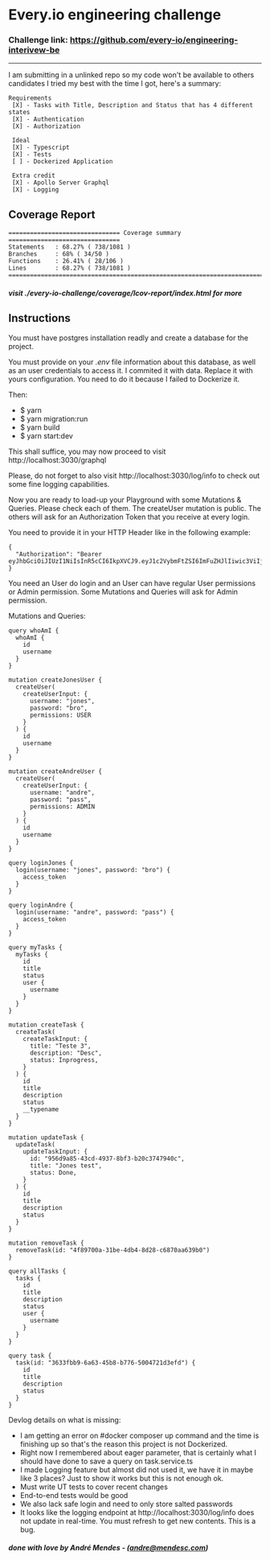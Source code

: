 # Every.io engineering challenge

### Challenge link: https://github.com/every-io/engineering-interivew-be

-----

I am submitting in a unlinked repo so my code won't be available
to others candidates
I tried my best with the time I got, here's a summary:

```
Requirements
 [X] - Tasks with Title, Description and Status that has 4 different states
 [X] - Authentication
 [X] - Authorization

 Ideal
 [X] - Typescript
 [X] - Tests
 [ ] - Dockerized Application
 
 Extra credit
 [X] - Apollo Server Graphql
 [X] - Logging
```

## Coverage Report 
```
=============================== Coverage summary ===============================
Statements   : 68.27% ( 738/1081 )
Branches     : 68% ( 34/50 )
Functions    : 26.41% ( 28/106 )
Lines        : 68.27% ( 738/1081 )
================================================================================
```
##### visit ./every-io-challenge/coverage/lcov-report/index.html for more

## Instructions

You must have postgres installation readly and create a database for the project.

You must provide on your _.env_ file information about this database, as well as an 
user credentials to access it. I commited it with data. Replace it with yours 
configuration. You need to do it because I failed to Dockerize it.

Then:
 - $ yarn
 - $ yarn migration:run
 - $ yarn build
 - $ yarn start:dev

This shall suffice, you may now proceed to visit  http://localhost:3030/graphql

Please, do not forget to also visit http://localhost:3030/log/info to check out
some fine logging capabilities.

Now you are ready to load-up your Playground with some Mutations & Queries.
Please check each of them. The createUser mutation is public. The others will ask
for an Authorization Token that you receive at every login. 

You need to provide it in your HTTP Header like in the following example:
```
{
  "Authorization": "Bearer eyJhbGciOiJIUzI1NiIsInR5cCI6IkpXVCJ9.eyJ1c2VybmFtZSI6ImFuZHJlIiwic3ViIjoiYWY3YWNiODctMTNlOC00NTkwLTgyNmQtOTliYjA1ZWYyMTcyIiwicGVybWlzc2lvbnMiOiJBRE1JTiIsImlhdCI6MTY3MDM1OTQxNiwiZXhwIjoxNjcwMzU5NDc2fQ.KlU9wkHqkxAR9qufIL59BUs5KTmZr3OpOaZdMD6sIUk"
}
```

You need an User do login and an User can have regular User permissions or Admin 
permission. Some Mutations and Queries will ask for Admin permission.

Mutations and Queries:

```
query whoAmI {
  whoAmI {
    id
    username
  }
}

mutation createJonesUser {
  createUser(
    createUserInput: {
      username: "jones",
      password: "bro",
      permissions: USER
    }
  ) {
    id
    username
  }
}

mutation createAndreUser {
  createUser(
    createUserInput: {
      username: "andre",
      password: "pass",
      permissions: ADMIN
    }
  ) {
    id
    username
  }
}

query loginJones {
  login(username: "jones", password: "bro") {
    access_token
  }
}

query loginAndre {
  login(username: "andre", password: "pass") {
    access_token
  }
}

query myTasks {
  myTasks {
    id
    title
    status
    user {
      username
    }
  }
}

mutation createTask {
  createTask(
    createTaskInput: {
      title: "Teste 3",
      description: "Desc",
      status: Inprogress,
    }
  ) {
    id
    title
    description
    status
    __typename
  }
}

mutation updateTask {
  updateTask(
    updateTaskInput: { 
      id: "956d9a85-43cd-4937-8bf3-b20c3747940c", 
      title: "Jones test",
      status: Done,
    }
  ) {
    id
    title
    description
    status
  }
}

mutation removeTask {
  removeTask(id: "4f89700a-31be-4db4-8d28-c6870aa639b0")
}

query allTasks {
  tasks {
    id
    title
    description
    status
    user {
      username
    }
  }
}

query task {
  task(id: "3633fbb9-6a63-45b8-b776-5004721d3efd") {
    id
    title
    description
    status
  }
}

```

 Devlog details on what is missing:
  - I am getting an error on #docker composer up command and the time is 
  finishing up so that's the reason this project is not Dockerized.
  - Right now I remembered about eager parameter, that is certainly
  what I should have done to save a query on task.service.ts
  - I made Logging feature but almost did not used it, we have it in maybe
  like 3 places? Just to show it works but this is not enough ok.
  - Must write UT tests to cover recent changes
  - End-to-end tests would be good
  - We also lack safe login and need to only store salted passwords
  - It looks like the logging endpoint at http://localhost:3030/log/info
  does not update in real-time. You must refresh to get new contents. This
  is a bug.

##### done with love by André Mendes - (andre@mendesc.com)
